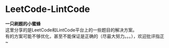 # LeetCode-LintCode
**一只刷题的小蜜蜂**  
这里分享的是LeetCode和LintCode平台上的一些题目的解决方案。  
有的方案可能不够优化，甚至不能保证是正确的（尽最大努力。。。），欢迎批评指正~
